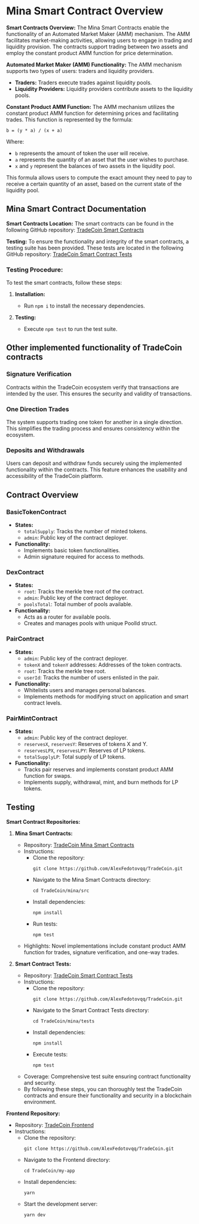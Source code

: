 # Mina Smart Contract Overview

**Smart Contracts Overview:**
The Mina Smart Contracts enable the functionality of an Automated Market Maker (AMM) mechanism. The AMM facilitates market-making activities, allowing users to engage in trading and liquidity provision. The contracts support trading between two assets and employ the constant product AMM function for price determination.

**Automated Market Maker (AMM) Functionality:**
The AMM mechanism supports two types of users: traders and liquidity providers.

- **Traders:** Traders execute trades against liquidity pools.
- **Liquidity Providers:** Liquidity providers contribute assets to the liquidity pools.

**Constant Product AMM Function:**
The AMM mechanism utilizes the constant product AMM function for determining prices and facilitating trades. This function is represented by the formula:

```
b = (y * a) / (x + a)
```

Where:

- `b` represents the amount of token the user will receive.
- `a` represents the quantity of an asset that the user wishes to purchase.
- `x` and `y` represent the balances of two assets in the liquidity pool.

This formula allows users to compute the exact amount they need to pay to receive a certain quantity of an asset, based on the current state of the liquidity pool.

## Mina Smart Contract Documentation

**Smart Contracts Location:**
The smart contracts can be found in the following GitHub repository: [TradeCoin Smart Contracts](https://github.com/AlexFedotovqq/TradeCoin/tree/main/mina/src)

**Testing:**
To ensure the functionality and integrity of the smart contracts, a testing suite has been provided. These tests are located in the following GitHub repository: [TradeCoin Smart Contract Tests](https://github.com/AlexFedotovqq/TradeCoin/tree/main/mina/tests)

### Testing Procedure:

To test the smart contracts, follow these steps:

1. **Installation:**

   - Run `npm i` to install the necessary dependencies.

2. **Testing:**
   - Execute `npm test` to run the test suite.

## Other implemented functionality of TradeCoin contracts

### Signature Verification

Contracts within the TradeCoin ecosystem verify that transactions are intended by the user. This ensures the security and validity of transactions.

### One Direction Trades

The system supports trading one token for another in a single direction. This simplifies the trading process and ensures consistency within the ecosystem.

### Deposits and Withdrawals

Users can deposit and withdraw funds securely using the implemented functionality within the contracts. This feature enhances the usability and accessibility of the TradeCoin platform.

## Contract Overview

### BasicTokenContract

- **States:**
  - `totalSupply`: Tracks the number of minted tokens.
  - `admin`: Public key of the contract deployer.
- **Functionality:**
  - Implements basic token functionalities.
  - Admin signature required for access to methods.

### DexContract

- **States:**
  - `root`: Tracks the merkle tree root of the contract.
  - `admin`: Public key of the contract deployer.
  - `poolsTotal`: Total number of pools available.
- **Functionality:**
  - Acts as a router for available pools.
  - Creates and manages pools with unique PoolId struct.

### PairContract

- **States:**
  - `admin`: Public key of the contract deployer.
  - `tokenX` and `tokenY` addresses: Addresses of the token contracts.
  - `root`: Tracks the merkle tree root.
  - `userId`: Tracks the number of users enlisted in the pair.
- **Functionality:**
  - Whitelists users and manages personal balances.
  - Implements methods for modifying struct on application and smart contract levels.

### PairMintContract

- **States:**
  - `admin`: Public key of the contract deployer.
  - `reservesX`, `reservesY`: Reserves of tokens X and Y.
  - `reservesLPX`, `reservesLPY`: Reserves of LP tokens.
  - `totalSupplyLP`: Total supply of LP tokens.
- **Functionality:**
  - Tracks pair reserves and implements constant product AMM function for swaps.
  - Implements supply, withdrawal, mint, and burn methods for LP tokens.

## Testing

**Smart Contract Repositories:**

1. **Mina Smart Contracts:**

   - Repository: [TradeCoin Mina Smart Contracts](https://github.com/AlexFedotovqq/TradeCoin/tree/main/mina/src)
   - Instructions:
     - Clone the repository:
       ```
       git clone https://github.com/AlexFedotovqq/TradeCoin.git
       ```
     - Navigate to the Mina Smart Contracts directory:
       ```
       cd TradeCoin/mina/src
       ```
     - Install dependencies:
       ```
       npm install
       ```
     - Run tests:
       ```
       npm test
       ```
   - Highlights: Novel implementations include constant product AMM function for trades, signature verification, and one-way trades.

2. **Smart Contract Tests:**
   - Repository: [TradeCoin Smart Contract Tests](https://github.com/AlexFedotovqq/TradeCoin/tree/main/mina/tests)
   - Instructions:
     - Clone the repository:
       ```
       git clone https://github.com/AlexFedotovqq/TradeCoin.git
       ```
     - Navigate to the Smart Contract Tests directory:
       ```
       cd TradeCoin/mina/tests
       ```
     - Install dependencies:
       ```
       npm install
       ```
     - Execute tests:
       ```
       npm test
       ```
   - Coverage: Comprehensive test suite ensuring contract functionality and security.
   - By following these steps, you can thoroughly test the TradeCoin contracts and ensure their functionality and security in a blockchain environment.

**Frontend Repository:**

- Repository: [TradeCoin Frontend](https://github.com/AlexFedotovqq/TradeCoin/tree/main/my-app)
- Instructions:
  - Clone the repository:
    ```
    git clone https://github.com/AlexFedotovqq/TradeCoin.git
    ```
  - Navigate to the Frontend directory:
    ```
    cd TradeCoin/my-app
    ```
  - Install dependencies:
    ```
    yarn
    ```
  - Start the development server:
    ```
    yarn dev
    ```
